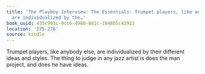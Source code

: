 ```yaml
---
title: 'The Playboy Interview: The Essentials: Trumpet players, like anybody else,
  are individualized by the…'
book_uuid: 435c903c-9cc6-4980-8d1c-1848b5c42911
location: '275-276'
source: kindle
---
```


Trumpet players, like anybody else, are individualized by their different ideas and styles. The thing to judge in any jazz artist is does the man project, and does he have ideas.
